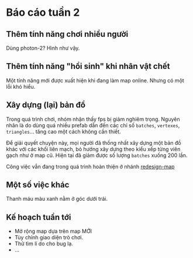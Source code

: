 # Báo cáo tuần 2

## Thêm tính năng chơi nhiều người

Dùng photon-2? Hình như vậy.

## Thêm tính năng "hồi sinh" khi nhân vật chết

Một tính năng mới được xuất hiện khi đang làm map online. Nhưng có một lỗi khó hiểu.

## Xây dựng (lại) bản đồ

Trong quá trình chơi, nhóm nhận thấy fps bị giảm nghiêm trọng. Nguyên nhân là do dùng quá nhiều prefab dẫn đến các chỉ số `batches`, `vertexes`, `triangles`... tăng cao một cách không cần thiết.

Để giải quyết chuyện này, mọi người đã thống nhất xây dựng một bản đồ khác với các khối liên mạch, bỏ hướng xây dựng theo kiểu xếp từng viên gạch như ở map cũ. Hiện tại đã giảm được số lượng `batches` xuống 200 lần.

Công việc vẫn đang trong quá trình hoàn thiện ở nhánh [redesign-map](https://github.com/nnchaubui/SE06-19.2/tree/feature/redesign-map)

## Một số việc khác

Thanh máu màu xanh nằm ở góc dưới trái.

## Kế hoạch tuần tới

- Mở rộng map dựa trên map MỚI
- Tùy chỉnh giao diện trò chơi.
- Thử tìm lí do cho bug lạ.
- ...
